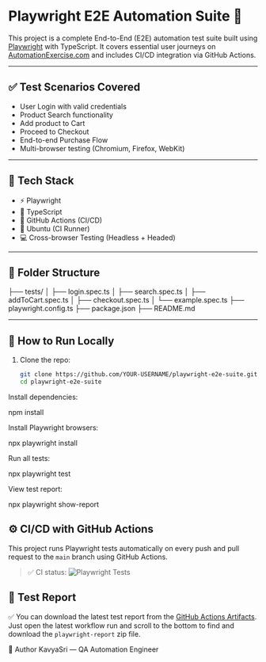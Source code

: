# Playwright E2E Automation Suite 🚀

This project is a complete End-to-End (E2E) automation test suite built using [Playwright](https://playwright.dev/) with TypeScript. It covers essential user journeys on [AutomationExercise.com](https://automationexercise.com) and includes CI/CD integration via GitHub Actions.

---

## ✅ Test Scenarios Covered

- User Login with valid credentials  
- Product Search functionality  
- Add product to Cart  
- Proceed to Checkout  
- End-to-end Purchase Flow  
- Multi-browser testing (Chromium, Firefox, WebKit)

---

## 🧰 Tech Stack

- ⚡ Playwright  
- 🧪 TypeScript  
- 🔁 GitHub Actions (CI/CD)  
- 🐧 Ubuntu (CI Runner)  
- 💻 Cross-browser Testing (Headless + Headed)

---

## 📂 Folder Structure

├── tests/
│ ├── login.spec.ts
│ ├── search.spec.ts
│ ├── addToCart.spec.ts
│ ├── checkout.spec.ts
│ └── example.spec.ts
├── playwright.config.ts
├── package.json
├── README.md


---

## 🚀 How to Run Locally

1. Clone the repo:
   ```bash
   git clone https://github.com/YOUR-USERNAME/playwright-e2e-suite.git
   cd playwright-e2e-suite
Install dependencies:

npm install

Install Playwright browsers:

npx playwright install

Run all tests:

npx playwright test

View test report:

npx playwright show-report

## ⚙️ CI/CD with GitHub Actions

This project runs Playwright tests automatically on every push and pull request to the `main` branch using GitHub Actions.

> ✅ CI status: ![Playwright Tests](https://github.com/kavyasri-singam/playwright-e2e-suite/actions/workflows/playwright.yml/badge.svg)

 
## 📘 Test Report

✅ You can download the latest test report from the [GitHub Actions Artifacts](https://github.com/kavyasri-singam/playwright-e2e-suite/actions).  
Just open the latest workflow run and scroll to the bottom to find and download the `playwright-report` zip file.


🙌 Author
KavyaSri — QA Automation Engineer
